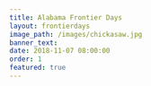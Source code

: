 ```yaml
---
title: Alabama Frontier Days
layout: frontierdays
image_path: /images/chickasaw.jpg
banner_text:
date: 2018-11-07 08:00:00
order: 1
featured: true
---
```




